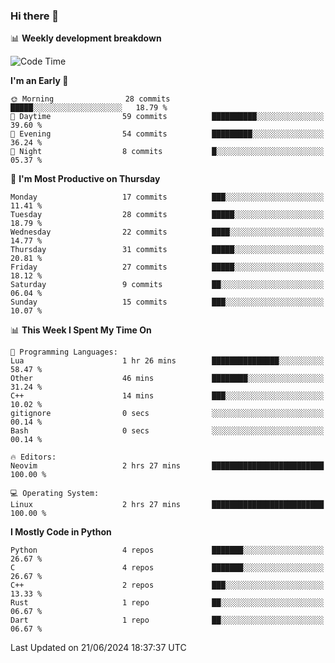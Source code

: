 ### Hi there 👋

📊 **Weekly development breakdown**
<!--START_SECTION:waka-->
![Code Time](http://img.shields.io/badge/Code%20Time-171%20hrs%2027%20mins-blue)

**I'm an Early 🐤** 

```text
🌞 Morning                28 commits          █████░░░░░░░░░░░░░░░░░░░░   18.79 % 
🌆 Daytime                59 commits          ██████████░░░░░░░░░░░░░░░   39.60 % 
🌃 Evening                54 commits          █████████░░░░░░░░░░░░░░░░   36.24 % 
🌙 Night                  8 commits           █░░░░░░░░░░░░░░░░░░░░░░░░   05.37 % 
```
📅 **I'm Most Productive on Thursday** 

```text
Monday                   17 commits          ███░░░░░░░░░░░░░░░░░░░░░░   11.41 % 
Tuesday                  28 commits          █████░░░░░░░░░░░░░░░░░░░░   18.79 % 
Wednesday                22 commits          ████░░░░░░░░░░░░░░░░░░░░░   14.77 % 
Thursday                 31 commits          █████░░░░░░░░░░░░░░░░░░░░   20.81 % 
Friday                   27 commits          █████░░░░░░░░░░░░░░░░░░░░   18.12 % 
Saturday                 9 commits           ██░░░░░░░░░░░░░░░░░░░░░░░   06.04 % 
Sunday                   15 commits          ███░░░░░░░░░░░░░░░░░░░░░░   10.07 % 
```


📊 **This Week I Spent My Time On** 

```text
💬 Programming Languages: 
Lua                      1 hr 26 mins        ███████████████░░░░░░░░░░   58.47 % 
Other                    46 mins             ████████░░░░░░░░░░░░░░░░░   31.24 % 
C++                      14 mins             ███░░░░░░░░░░░░░░░░░░░░░░   10.02 % 
gitignore                0 secs              ░░░░░░░░░░░░░░░░░░░░░░░░░   00.14 % 
Bash                     0 secs              ░░░░░░░░░░░░░░░░░░░░░░░░░   00.14 % 

🔥 Editors: 
Neovim                   2 hrs 27 mins       █████████████████████████   100.00 % 

💻 Operating System: 
Linux                    2 hrs 27 mins       █████████████████████████   100.00 % 
```

**I Mostly Code in Python** 

```text
Python                   4 repos             ███████░░░░░░░░░░░░░░░░░░   26.67 % 
C                        4 repos             ███████░░░░░░░░░░░░░░░░░░   26.67 % 
C++                      2 repos             ███░░░░░░░░░░░░░░░░░░░░░░   13.33 % 
Rust                     1 repo              ██░░░░░░░░░░░░░░░░░░░░░░░   06.67 % 
Dart                     1 repo              ██░░░░░░░░░░░░░░░░░░░░░░░   06.67 % 
```




 Last Updated on 21/06/2024 18:37:37 UTC
<!--END_SECTION:waka-->
<!--
**R-enanVieira/R-enanVieira** is a ✨ _special_ ✨ repository because its `README.md` (this file) appears on your GitHub profile.

Here are some ideas to get you started:

- 🔭 I’m currently working on ...
- 🌱 I’m currently learning ...
- 👯 I’m looking to collaborate on ...
- 🤔 I’m looking for help with ...
- 💬 Ask me about ...
- 📫 How to reach me: ...
- 😄 Pronouns: ...
- ⚡ Fun fact: ...
-->
